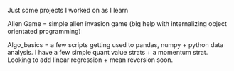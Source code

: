 Just some projects I worked on as I learn

Alien Game = simple alien invasion game (big help with internalizing object orientated programming)

Algo_basics = a few scripts getting used to pandas, numpy + python data analysis. I have a few simple quant value strats + a momentum strat. Looking to add linear regression + mean reversion soon.
